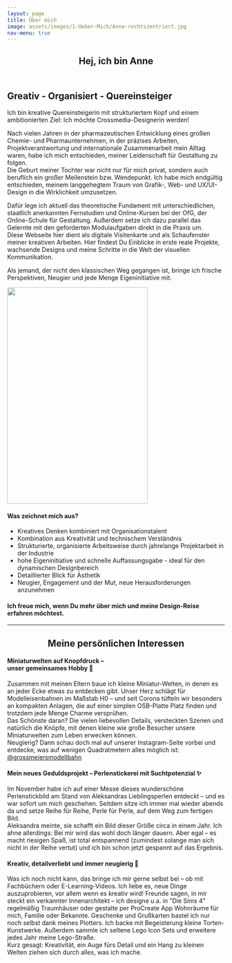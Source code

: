 ```yaml
---
layout: page
title: Über mich
image: assets/images/1-Ueber-Mich/Anne-rechtszentriert.jpg
nav-menu: true
---
```


<!-- Main -->
<div id="main" class="alt">

<!-- One -->
<section id="one">
	<div class="inner">
		<header class="major">
			<h1>Hej, ich bin Anne</h1>
		</header>

<!-- Content -->
<div class="row">
	<div class="6u 12u$(medium)">
		<h2 id="content">Greativ - Organisiert - Quereinsteiger</h2>
		<p>Ich bin kreative Quereinsteigerin mit strukturiertem Kopf und einem ambitionierten Ziel: Ich möchte Crossmedia-Designerin werden!</p>
		<p>Nach vielen Jahren in der pharmazeutischen Entwicklung eines großen Chemie- und Pharmaunternehmen, in der präzises Arbeiten, Projektverantwortung und internationale Zusammenarbeit mein Alltag waren, habe ich mich entschieden, meiner Leidenschaft für Gestaltung zu folgen.<br>Die Geburt meiner Tochter war nicht nur für mich privat, sondern auch beruflich ein großer Meilenstein bzw. Wendepunkt. Ich habe mich endgültig entschieden, meinem langgehegtem Traum von Grafik-, Web- und UX/UI-Design in die Wirklichkeit umzusetzen.</p>
		<p>Dafür lege ich aktuell das theoretische Fundament mit unterschiedlichen, staatlich anerkannten Fernstudien und Online-Kursen bei der OfG, der Online-Schule für Gestaltung. Außerdem setze ich dazu parallel das Gelernte mit den geforderten Modulaufgaben direkt in die Praxis um.<br>Diese Webseite hier dient als digitale Visitenkarte und als Schaufenster meiner kreativen Arbeiten. Hier findest Du Einblicke in erste reale Projekte, wachsende Designs und meine Schritte in die Welt der visuellen Kommunikation.</p>
		<p>Als jemand, der nicht den klassischen Weg gegangen ist, bringe ich frische Perspektiven, Neugier und jede Menge Eigeninitiative mit.</p>
	</div>
	<div class="6u 12u$(medium)">
	<img src="{% link assets/images/1-Ueber-Mich/Anne-frontal.jpg %}" alt="" data-position="right" width="325" height="500"/>
	</div>
</div>

<h4>Was zeichnet mich aus?</h4>
<ul>
	<li>Kreatives Denken kombiniert mit Organisationstalent</li>
	<li>Kombination aus Kreativität und technischem Verständnis</li>
	<li>Strukturierte, organisierte Arbeitsweise durch jahrelange Projektarbeit in der Industrie</li>
	<li>hohe Eigeninitiative und schnelle Auffassungsgabe - ideal für den dynamischen Designbereich</li>
	<li>Detaillierter Blick für Ästhetik</li>
	<li>Neugier, Engagement und der Mut, neue Herausforderungen anzunehmen</li>
</ul>

<h4>Ich freue mich, wenn Du mehr über mich und meine Design-Reise erfahren möchtest.</h4>
<hr class="major" />
<!-- Break -->
<h2 style="text-align: center;">Meine persönlichen Interessen</h2>
<div class="row">
	<div class="4u 12u$(medium)">
		<h4>Miniaturwelten auf Knopfdruck – <br> unser gemeinsames Hobby 🚂</h4>
		<p>Zusammen mit meinen Eltern baue ich kleine Miniatur-Welten, in denen es an jeder Ecke etwas zu entdecken gibt. Unser Herz schlägt für Modelleisenbahnen im Maßstab H0 – und seit Corona tüfteln wir besonders an kompakten Anlagen, die auf einer simplen OSB-Platte Platz finden und trotzdem jede Menge Charme versprühen. <br> Das Schönste daran? Die vielen liebevollen Details, versteckten Szenen und natürlich die Knöpfe, mit denen kleine wie große Besucher unsere Miniaturwelten zum Leben erwecken können. <br> Neugierig? Dann schau doch mal auf unserer Instagram-Seite vorbei und entdecke, was auf wenigen Quadratmetern alles möglich ist: <a href="https://www.instagram.com/grossmeiersmodellbahn/">@grossmeiersmodellbahn</a> </p>
	</div>
	<div class="4u 12u$(medium)">
		<h4>Mein neues Geduldsprojekt – Perlenstickerei mit Suchtpotenzial ✨</h4>
		<p>Im November habe ich auf einer Messe dieses wunderschöne Perlenstickbild am Stand von Aleksandras Lieblingsperlen entdeckt – und es war sofort um mich geschehen. Seitdem sitze ich immer mal wieder abends da und setze Reihe für Reihe, Perle für Perle, auf dem Weg zum fertigen Bild. <br> Aleksandra meinte, sie schafft ein Bild dieser Größe circa in einem Jahr. Ich ahne allerdings: Bei mir wird das wohl doch länger dauern. Aber egal – es macht riesigen Spaß, ist total entspannend (zumindest solange man sich nicht in der Reihe vertut) und ich bin schon jetzt gespannt auf das Ergebnis.</p>
	</div>
	<div class="4u$ 12u$(medium)">
		<h4>Kreativ, detailverliebt und immer neugierig 🎨</h4>
		<p>Was ich noch nicht kann, das bringe ich mir gerne selbst bei – ob mit Fachbüchern oder E-Learning-Videos. Ich liebe es, neue Dinge auszuprobieren, vor allem wenn es kreativ wird! Freunde sagen, in mir steckt ein verkannter Innenarchitekt – ich designe u.a. in "Die Sims 4" regelmäßig Traumhäuser oder gestalte per ProCreate App Wohnräume für mich, Familie oder Bekannte. Geschenke und Grußkarten bastel ich nur noch selbst dank meines Plotters. Ich backe mit Begeisterung kleine Torten-Kunstwerke. Außerdem sammle ich seltene Lego Icon Sets und erweitere jedes Jahr meine Lego-Straße. <br> Kurz gesagt: Kreativität, ein Auge fürs Detail und ein Hang zu kleinen Welten ziehen sich durch alles, was ich mache.</p>
	</div>
</div>
